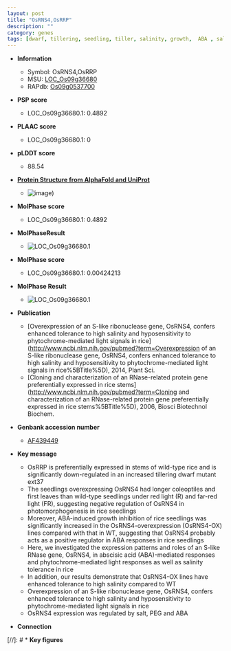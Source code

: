 ```yaml
---
layout: post
title: "OsRNS4,OsRRP"
description: ""
category: genes
tags: [dwarf, tillering, seedling, tiller, salinity, growth,  ABA , salt, stem]
---
```


* **Information**  
    + Symbol: OsRNS4,OsRRP  
    + MSU: [LOC_Os09g36680](http://rice.plantbiology.msu.edu/cgi-bin/ORF_infopage.cgi?orf=LOC_Os09g36680)  
    + RAPdb: [Os09g0537700](http://rapdb.dna.affrc.go.jp/viewer/gbrowse_details/irgsp1?name=Os09g0537700)  

* **PSP score**  
    + LOC_Os09g36680.1: 0.4892 

* **PLAAC score**  
    + LOC_Os09g36680.1: 0 

* **pLDDT score**
    + 88.54

* **[Protein Structure from AlphaFold and UniProt](https://www.uniprot.org/uniprotkb/Q69JX7/entry#structure)**
    + ![image](https://ricepsp.github.io/images/Q6/AF-Q69JX7-F1.png))

* **MolPhase score**
    + LOC_Os09g36680.1: 0.4892

* **MolPhaseResult**
    + ![LOC_Os09g36680.1](https://ricepsp.github.io/pictures/LOC_Os09g/LOC_Os09g36680.1.png)

* **MolPhase score**
    + LOC_Os09g36680.1: 0.00424213

* **MolPhase Result**
    + ![LOC_Os09g36680.1](https://304243504.github.io/Pictures/LOC_Os09g/LOC_Os09g36680.1.png)

* **Publication**  
    + [Overexpression of an S-like ribonuclease gene, OsRNS4, confers enhanced tolerance to high salinity and hyposensitivity to phytochrome-mediated light signals in rice](http://www.ncbi.nlm.nih.gov/pubmed?term=Overexpression of an S-like ribonuclease gene, OsRNS4, confers enhanced tolerance to high salinity and hyposensitivity to phytochrome-mediated light signals in rice%5BTitle%5D), 2014, Plant Sci.
    + [Cloning and characterization of an RNase-related protein gene preferentially expressed in rice stems](http://www.ncbi.nlm.nih.gov/pubmed?term=Cloning and characterization of an RNase-related protein gene preferentially expressed in rice stems%5BTitle%5D), 2006, Biosci Biotechnol Biochem.

* **Genbank accession number**  
    + [AF439449](http://www.ncbi.nlm.nih.gov/nuccore/AF439449)

* **Key message**  
    + OsRRP is preferentially expressed in stems of wild-type rice and is significantly down-regulated in an increased tillering dwarf mutant ext37
    + The seedlings overexpressing OsRNS4 had longer coleoptiles and first leaves than wild-type seedlings under red light (R) and far-red light (FR), suggesting negative regulation of OsRNS4 in photomorphogenesis in rice seedlings
    + Moreover, ABA-induced growth inhibition of rice seedlings was significantly increased in the OsRNS4-overexpression (OsRNS4-OX) lines compared with that in WT, suggesting that OsRNS4 probably acts as a positive regulator in ABA responses in rice seedlings
    + Here, we investigated the expression patterns and roles of an S-like RNase gene, OsRNS4, in abscisic acid (ABA)-mediated responses and phytochrome-mediated light responses as well as salinity tolerance in rice
    + In addition, our results demonstrate that OsRNS4-OX lines have enhanced tolerance to high salinity compared to WT
    + Overexpression of an S-like ribonuclease gene, OsRNS4, confers enhanced tolerance to high salinity and hyposensitivity to phytochrome-mediated light signals in rice
    + OsRNS4 expression was regulated by salt, PEG and ABA

* **Connection**  

[//]: # * **Key figures**  


